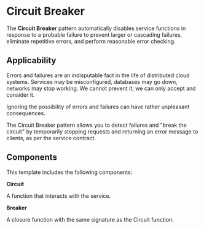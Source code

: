 # Circuit Breaker

The **Circuit Breaker** pattern automatically disables service functions in response to a probable failure to prevent larger or cascading failures, eliminate repetitive errors, and perform reasonable error checking.

## Applicability

Errors and failures are an indisputable fact in the life of distributed cloud systems. Services may be misconfigured, databases may go down, networks may stop working. We cannot prevent it; we can only accept and consider it.

Ignoring the possibility of errors and failures can have rather unpleasant consequences. 

The Circuit Breaker pattern allows you to detect failures and "break the circuit" by temporarily stopping requests and returning an error message to clients, as per the service contract.

## Components

This template includes the following components:

**Circuit**

A function that interacts with the service.

**Breaker**

A closure function with the same signature as the Circuit function.

